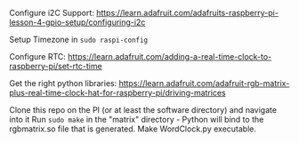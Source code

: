

Configure i2C Support:
https://learn.adafruit.com/adafruits-raspberry-pi-lesson-4-gpio-setup/configuring-i2c

Setup Timezone in `sudo raspi-config`

Configure RTC:
https://learn.adafruit.com/adding-a-real-time-clock-to-raspberry-pi/set-rtc-time

Get the right python libraries:
https://learn.adafruit.com/adafruit-rgb-matrix-plus-real-time-clock-hat-for-raspberry-pi/driving-matrices

Clone this repo on the PI (or at least the software directory) and navigate into it
Run `sudo make` in the "matrix" directory - Python will bind to the rgbmatrix.so file that is generated.
Make WordClock.py executable.